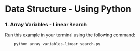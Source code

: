# Data Structure - Using Python


### 1. Array Variables - Linear Search

Run this example in your terminal using the following command: 

```bash
    python array_variables-linear_search.py
